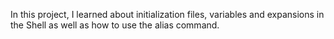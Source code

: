 In this project, I learned about initialization files, variables and expansions in the Shell as well as how to use the alias command.
